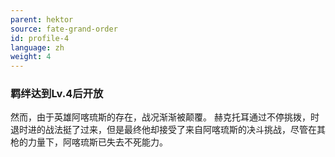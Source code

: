 ```yaml
---
parent: hektor
source: fate-grand-order
id: profile-4
language: zh
weight: 4
---
```


### 羁绊达到Lv.4后开放

然而，由于英雄阿喀琉斯的存在，战况渐渐被颠覆。
赫克托耳通过不停挑拨，时退时进的战法挺了过来，但是最终他却接受了来自阿喀琉斯的决斗挑战，尽管在其枪的力量下，阿喀琉斯已失去不死能力。
